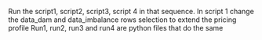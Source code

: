 Run the script1, script2, script3, script 4 in that sequence. In script 1 change the data_dam and data_imbalance rows selection to extend the pricing profile
Run1, run2, run3 and run4 are python files that do the same
